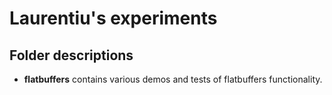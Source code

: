 # Laurentiu's experiments

## Folder descriptions

* **flatbuffers** contains various demos and tests of flatbuffers functionality.

